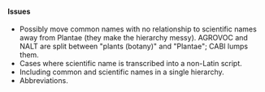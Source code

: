 #### Issues

* Possibly move common names with no relationship to scientific names away from
  Plantae (they make the hierarchy messy).  AGROVOC and NALT are split between
  "plants (botany)" and "Plantae"; CABI lumps them.
* Cases where scientific name is transcribed into a non-Latin script.
* Including common and scientific names in a single hierarchy.
* Abbreviations.

